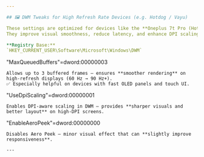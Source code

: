 ```yaml
---

## 🖼️ DWM Tweaks for High Refresh Rate Devices (e.g. Hotdog / Vayu)

These settings are optimized for devices like the **Oneplus 7t Pro (Hotdog)** and **Xiaomi Poco X3 Pro (Vayu)** running at **90 Hz or higher**.  
They improve visual smoothness, reduce latency, and enhance DPI scaling.

**Registry Base:**  
`HKEY_CURRENT_USER\Software\Microsoft\Windows\DWM`

```
"MaxQueuedBuffers"=dword:00000003
```
Allows up to 3 buffered frames – ensures **smoother rendering** on high-refresh displays (60 Hz → 90 Hz+).  
✅ Especially helpful on devices with fast OLED panels and touch UI.

```
"UseDpiScaling"=dword:00000001
```
Enables DPI-aware scaling in DWM – provides **sharper visuals and better layout** on high-DPI screens.

```
"EnableAeroPeek"=dword:00000000
```
Disables Aero Peek – minor visual effect that can **slightly improve responsiveness**.

---
```

